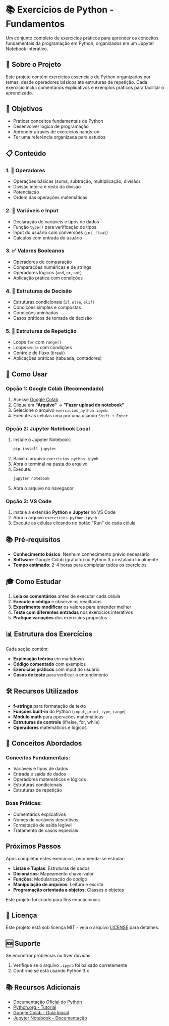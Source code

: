 # 📚 Exercícios de Python - Fundamentos

Um conjunto completo de exercícios práticos para aprender os conceitos fundamentais da programação em Python, organizados em um Jupyter Notebook interativo.

## 📖 Sobre o Projeto

Este projeto contém exercícios essenciais de Python organizados por temas, desde operadores básicos até estruturas de repetição. Cada exercício inclui comentários explicativos e exemplos práticos para facilitar o aprendizado.

## 🎯 Objetivos

- Praticar conceitos fundamentais de Python
- Desenvolver lógica de programação
- Aprender através de exercícios hands-on
- Ter uma referência organizada para estudos

## 📋 Conteúdo

### 1. 🔢 Operadores
- Operações básicas (soma, subtração, multiplicação, divisão)
- Divisão inteira e resto da divisão
- Potenciação
- Ordem das operações matemáticas

### 2. 📝 Variáveis e Input
- Declaração de variáveis e tipos de dados
- Função `type()` para verificação de tipos
- Input do usuário com conversões (`int`, `float`)
- Cálculos com entrada do usuário

### 3. ✅ Valores Booleanos
- Operadores de comparação
- Comparações numéricas e de strings
- Operadores lógicos (`and`, `or`, `not`)
- Aplicação prática com condições

### 4. 🤔 Estruturas de Decisão
- Estruturas condicionais (`if`, `else`, `elif`)
- Condições simples e compostas
- Condições aninhadas
- Casos práticos de tomada de decisão

### 5. 🔄 Estruturas de Repetição
- Loops `for` com `range()`
- Loops `while` com condições
- Controle de fluxo (`break`)
- Aplicações práticas (tabuada, contadores)

## 🚀 Como Usar

### Opção 1: Google Colab (Recomendado)
1. Acesse [Google Colab](https://colab.research.google.com)
2. Clique em **"Arquivo"** → **"Fazer upload do notebook"**
3. Selecione o arquivo `exercicios_python.ipynb`
4. Execute as células uma por uma usando `Shift + Enter`

### Opção 2: Jupyter Notebook Local
1. Instale o Jupyter Notebook:
   ```bash
   pip install jupyter
   ```
2. Baixe o arquivo `exercicios_python.ipynb`
3. Abra o terminal na pasta do arquivo
4. Execute:
   ```bash
   jupyter notebook
   ```
5. Abra o arquivo no navegador

### Opção 3: VS Code
1. Instale a extensão **Python** e **Jupyter** no VS Code
2. Abra o arquivo `exercicios_python.ipynb`
3. Execute as células clicando no botão "Run" de cada célula

## 📚 Pré-requisitos

- **Conhecimento básico**: Nenhum conhecimento prévio necessário
- **Software**: Google Colab (gratuito) ou Python 3.x instalado localmente
- **Tempo estimado**: 2-4 horas para completar todos os exercícios

## 🎓 Como Estudar

1. **Leia os comentários** antes de executar cada célula
2. **Execute o código** e observe os resultados
3. **Experimente modificar** os valores para entender melhor
4. **Teste com diferentes entradas** nos exercícios interativos
5. **Pratique variações** dos exercícios propostos

## 📊 Estrutura dos Exercícios

Cada seção contém:
- **Explicação teórica** em markdown
- **Código comentado** com exemplos
- **Exercícios práticos** com input do usuário
- **Casos de teste** para verificar o entendimento

## 🛠️ Recursos Utilizados

- **f-strings** para formatação de texto
- **Funções built-in** do Python (`input`, `print`, `type`, `range`)
- **Módulo math** para operações matemáticas
- **Estruturas de controle** (if/else, for, while)
- **Operadores** matemáticos e lógicos

## 📖 Conceitos Abordados

### Conceitos Fundamentais:
- Variáveis e tipos de dados
- Entrada e saída de dados
- Operadores matemáticos e lógicos
- Estruturas condicionais
- Estruturas de repetição

### Boas Práticas:
- Comentários explicativos
- Nomes de variáveis descritivos
- Formatação de saída legível
- Tratamento de casos especiais

## Próximos Passos

Após completar estes exercícios, recomenda-se estudar:
- **Listas e Tuplas**: Estruturas de dados
- **Dicionários**: Mapeamento chave-valor
- **Funções**: Modularização do código
- **Manipulação de arquivos**: Leitura e escrita
- **Programação orientada a objetos**: Classes e objetos

Este projeto foi criado para fins educacionais. 

## 📄 Licença

Este projeto está sob licença MIT - veja o arquivo [LICENSE](LICENSE) para detalhes.

## 🆘 Suporte

Se encontrar problemas ou tiver dúvidas:
1. Verifique se o arquivo `.ipynb` foi baixado corretamente
2. Confirme se está usando Python 3.x


## 📚 Recursos Adicionais

- [Documentação Oficial do Python](https://docs.python.org/3/)
- [Python.org - Tutorial](https://docs.python.org/3/tutorial/)
- [Google Colab - Guia Inicial](https://colab.research.google.com/notebooks/intro.ipynb)
- [Jupyter Notebook - Documentação](https://jupyter-notebook.readthedocs.io/)
